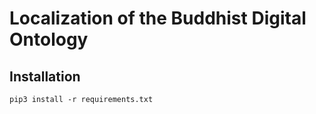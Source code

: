 # Localization of the Buddhist Digital Ontology

## Installation

```
pip3 install -r requirements.txt
```
